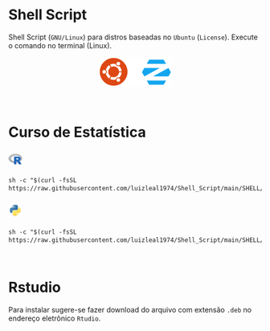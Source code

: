 # Shell Script

Shell Script (<code>GNU/Linux</code>) para distros baseadas no <code>Ubuntu</code> (<a style="text-decoration:none" target='_blank' rel='noopener noreferrer' href='https://github.com/luizleal1974/Shell_Script/blob/main/LICENSE/LICENSE.md'><code>License</code></a>). Execute o comando no terminal (Linux).

<p align="center">
<img src="/Ubuntu_Zorin_OS.png"/>
</p>

</br>

# Curso de Estatística

### <img height="27" src="https://raw.githubusercontent.com/devicons/devicon/master/icons/r/r-original.svg" alt="r">

```
sh -c "$(curl -fsSL https://raw.githubusercontent.com/luizleal1974/Shell_Script/main/SHELL/bstatR.sh)"
```

### <img height="27" src="https://raw.githubusercontent.com/devicons/devicon/master/icons/python/python-original.svg" alt="r">

```
sh -c "$(curl -fsSL https://raw.githubusercontent.com/luizleal1974/Shell_Script/main/SHELL/bstatPy.sh)"
```

</br>

# Rstudio

Para instalar sugere-se fazer download do arquivo com extensão <code>.deb</code> no endereço eletrônico <a style="text-decoration:none" target='_blank' rel='noopener noreferrer' href='https://posit.co/download/rstudio-desktop/'><code>Rtudio</code></a>.

</br>
